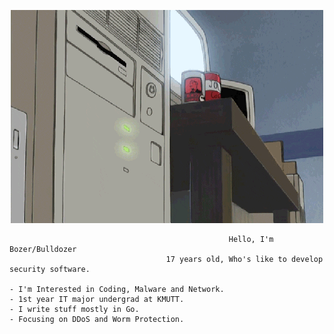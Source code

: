 <p align="center">
    <img src="qweqweqweqwe.gif" alt="----">
</p>

                                                     Hello, I'm Bozer/Bulldozer
                                       17 years old, Who's like to develop security software.

    - I'm Interested in Coding, Malware and Network.                      - 1st year IT major undergrad at KMUTT.
    - I write stuff mostly in Go.                                         - Focusing on DDoS and Worm Protection.
